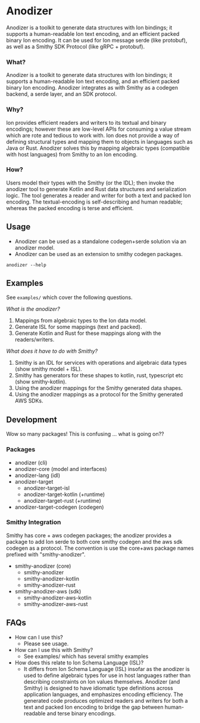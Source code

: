 # Anodizer

Anodizer is a toolkit to generate data structures with Ion bindings; it supports a human-readable Ion text encoding, and an efficient packed binary Ion encoding.
It can be used for Ion message serde (like protobuf), as well as a Smithy SDK Protocol (like gRPC + protobuf).

### What?

Anodizer is a toolkit to generate data structures with Ion bindings; it supports a human-readable Ion text encoding, and an efficient packed binary Ion encoding.
Anodizer integrates as with Smithy as a codegen backend, a serde layer, and an SDK protocol.

### Why?

Ion provides efficient readers and writers to its textual and binary encodings; however these are low-level APIs for consuming a value stream which are rote and tedious to work with.
Ion does not provide a way of defining structural types and mapping them to objects in languages such as Java or Rust.
Anodizer solves this by mapping algebraic types (compatible with host languages) from Smithy to an Ion encoding.


### How?

Users model their types with the Smithy (or the IDL); then invoke the anodizer tool to generate Kotlin and Rust data structures and serialization logic.
The tool generates a reader and writer for both a text and packed Ion encoding. The textual-encoding is self-describing and human readable; whereas the packed encoding is terse and efficient.

## Usage

* Anodizer can be used as a standalone codegen+serde solution via an anodizer model.
* Anodizer can be used as an extension to smithy codegen packages.

```shell
anodizer --help
```

## Examples

See `examples/` which cover the following questions.

_What is the anodizer?_

1. Mappings from algebraic types to the Ion data model.
2. Generate ISL for some mappings (text and packed).
3. Generate Kotlin and Rust for these mappings along with the readers/writers.

_What does it have to do with Smithy?_

1. Smithy is an IDL for services with operations and algebraic data types (show smithy model + ISL).
2. Smithy has generators for these shapes to kotlin, rust, typescript etc (show smithy-kotlin).
3. Using the anodizer mappings for the Smithy generated data shapes.
4. Using the anodizer mappings as a protocol for the Smithy generated AWS SDKs.

## Development

Wow so many packages! This is confusing ... what is going on??

### Packages

* anodizer (cli)
* anodizer-core (model and interfaces)
* anodizer-lang (idl)
* anodizer-target
  * anodizer-target-isl
  * anodizer-target-kotlin (+runtime)
  * anodizer-target-rust (+runtime)
* anodizer-target-codegen (codegen)

### Smithy Integration

Smithy has core + aws codegen packages; the anodizer provides a package to add Ion serde to both core smithy codegen
and the aws sdk codegen as a protocol. The convention is use the core+aws package names prefixed with "smithy-anodizer".

* smithy-anodizer (core)
  * smithy-anodizer
  * smithy-anodizer-kotlin
  * smithy-anodizer-rust
* smithy-anodizer-aws (sdk)
  * smithy-anodizer-aws-kotlin
  * smithy-anodizer-aws-rust

## FAQs

* How can I use this?
  * Please see usage.
* How can I use this with Smithy?
  * See examples/ which has several smithy examples
* How does this relate to Ion Schema Language (ISL)?
  * It differs from Ion Schema Language (ISL) insofar as the anodizer is used to define algebraic types for use in host languages rather than describing constraints on Ion values themselves. Anodizer (and Smithy) is designed to have idiomatic type definitions across application languages, and emphasizes encoding efficiency. The generated code produces optimized readers and writers for both a text and packed Ion encoding to bridge the gap between human-readable and terse binary encodings.
